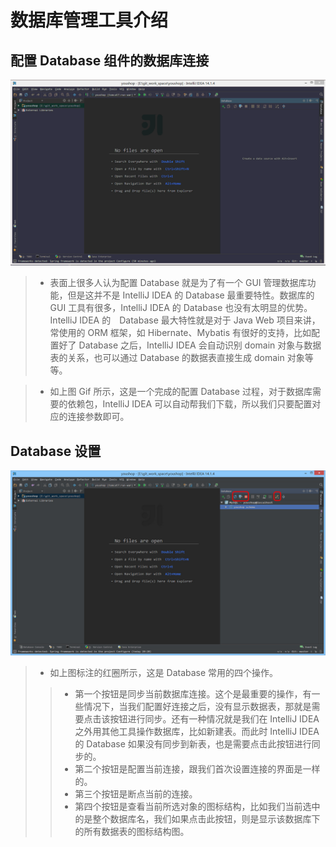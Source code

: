 # 数据库管理工具介绍

## 配置 Database 组件的数据库连接

![配置 Database 组件的数据库连接](images/xxv-a-database-connection-1.gif)


> * 表面上很多人认为配置 Database 就是为了有一个 GUI 管理数据库功能，但是这并不是 IntelliJ IDEA 的 Database 最重要特性。数据库的 GUI 工具有很多，IntelliJ IDEA 的 Database 也没有太明显的优势。IntelliJ IDEA 的　Database 最大特性就是对于 Java Web 项目来讲，常使用的 ORM 框架，如 Hibernate、Mybatis 有很好的支持，比如配置好了 Database 之后，IntelliJ IDEA 会自动识别 domain 对象与数据表的关系，也可以通过 Database 的数据表直接生成 domain 对象等等。 

> * 如上图 Gif 所示，这是一个完成的配置 Database 过程，对于数据库需要的依赖包，IntelliJ IDEA 可以自动帮我们下载，所以我们只要配置对应的连接参数即可。

## Database 设置

![Database 设置](images/xxv-b-database-settings-1.jpg)

> * 如上图标注的红圈所示，这是 Database 常用的四个操作。
>> * 第一个按钮是同步当前数据库连接。这个是最重要的操作，有一些情况下，当我们配置好连接之后，没有显示数据表，那就是需要点击该按钮进行同步。还有一种情况就是我们在 IntelliJ IDEA 之外用其他工具操作数据库，比如新建表。而此时 IntelliJ IDEA 的 Database 如果没有同步到新表，也是需要点击此按钮进行同步的。
>> * 第二个按钮是配置当前连接，跟我们首次设置连接的界面是一样的。
>> * 第三个按钮是断点当前的连接。
>> * 第四个按钮是查看当前所选对象的图标结构，比如我们当前选中的是整个数据库名，我们如果点击此按钮，则是显示该数据库下的所有数据表的图标结构图。
